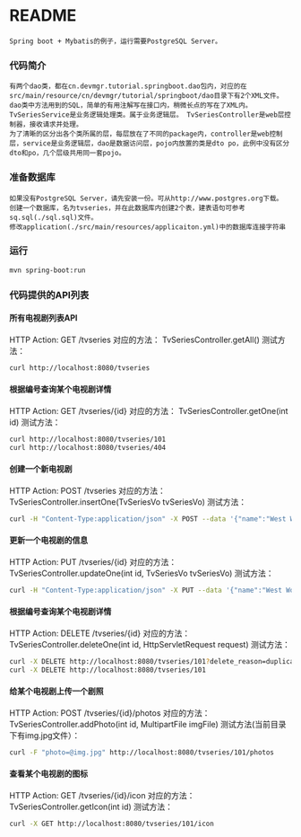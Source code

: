 README
===========================
    Spring boot + Mybatis的例子，运行需要PostgreSQL Server。 

### 代码简介
    有两个dao类，都在cn.devmgr.tutorial.springboot.dao包内，对应的在src/main/resource/cn/devmgr/tutorial/springboot/dao目录下有2个XML文件。
    dao类中方法用到的SQL，简单的有用注解写在接口内，稍微长点的写在了XML内。
    TvSeriesService是业务逻辑处理类。属于业务逻辑层。 TvSeriesController是web层控制器，接收请求并处理。
    为了清晰的区分出各个类所属的层，每层放在了不同的package内，controller是web控制层，service是业务逻辑层，dao是数据访问层，pojo内放置的类是dto po，此例中没有区分dto和po，几个层级共用同一套pojo。

### 准备数据库
    如果没有PostgreSQL Server，请先安装一份。可从http://www.postgres.org下载。
    创建一个数据库，名为tvseries，并在此数据库内创建2个表，建表语句可参考sq.sql(./sql.sql)文件。
    修改application(./src/main/resources/applicaiton.yml)中的数据库连接字符串

### 运行
```bash
mvn spring-boot:run
```

### 代码提供的API列表

#### 所有电视剧列表API
HTTP Action: GET /tvseries
对应的方法： TvSeriesController.getAll()
测试方法：
```Bash
curl http://localhost:8080/tvseries
````

#### 根据编号查询某个电视剧详情
HTTP Action: GET /tvseries/{id}
对应的方法： TvSeriesController.getOne(int id)
测试方法：
```Bash
curl http://localhost:8080/tvseries/101
curl http://localhost:8080/tvseries/404
````

#### 创建一个新电视剧
HTTP Action: POST /tvseries
对应的方法： TvSeriesController.insertOne(TvSeriesVo tvSeriesVo)
测试方法：
```Bash
curl -H "Content-Type:application/json" -X POST --data '{"name":"West World", "episodeCount":1, "originalRelease":"2016-10-02", "tvCharacters":[{"name":"Waytt"},{"name":"Dolores"}]}' http://localhost:8080/tvseries
````

#### 更新一个电视剧的信息
HTTP Action: PUT /tvseries/{id}
对应的方法： TvSeriesController.updateOne(int id, TvSeriesVo tvSeriesVo)
测试方法：
```Bash
curl -H "Content-Type:application/json" -X PUT --data '{"name":"West World", "episodeCount":1, "originalRelease":"2016-10-03"}' http://localhost:8080/tvseries/101
```

#### 根据编号查询某个电视剧详情
HTTP Action: DELETE /tvseries/{id}
对应的方法： TvSeriesController.deleteOne(int id, HttpServletRequest request)
测试方法：
```Bash
curl -X DELETE http://localhost:8080/tvseries/101?delete_reason=duplicated
curl -X DELETE http://localhost:8080/tvseries/101
```

#### 给某个电视剧上传一个剧照
HTTP Action: POST /tvseries/{id}/photos
对应的方法： TvSeriesController.addPhoto(int id, MultipartFile imgFile)
测试方法(当前目录下有img.jpg文件）：
```Bash
curl -F "photo=@img.jpg" http://localhost:8080/tvseries/101/photos
```

#### 查看某个电视剧的图标
HTTP Action: GET /tvseries/{id}/icon
对应的方法： TvSeriesController.getIcon(int id)
测试方法：
```Bash
curl -X GET http://localhost:8080/tvseries/101/icon
```
